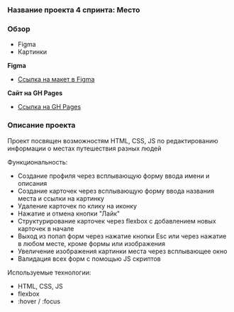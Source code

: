 ### Название проекта 4 спринта: Место

### Обзор

* Figma
* Картинки

**Figma**

* [Ссылка на макет в Figma](https://www.figma.com/file/2cn9N9jSkmxD84oJik7xL7/JavaScript.-Sprint-4?node-id=0%3A1)

**Сайт на GH Pages**

* [Ссылка на GH Pages](https://yellowbluevase.github.io/mesto/index.html)

### Описание проекта
Проект посвящен возможностям HTML, CSS, JS по редактированию информации о местах путешествия разных людей

Функциональность:
- Создание профиля через всплывающую форму ввода имени и описания
- Создание карточек через всплывающую форму ввода названия места и ссылки на картинку
- Удаление карточек по клику на иконку
- Нажатие и отмена кнопки "Лайк"
- Структурирование карточек через flexbox с добавлением новых карточек в начале
- Выход из попап форм через нажатие кнопки Esc или через нажатие в любом месте, кроме формы или изображения
- Увеличение изображения картинки места через всплывающее окно
- Валидация всех форм с помощью JS скриптов

Используемые технологии:
- HTML, CSS, JS
- flexbox
- :hover / :focus


